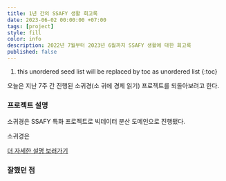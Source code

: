 ```yaml
---
title: 1년 간의 SSAFY 생활 회고록
date: 2023-06-02 00:00:00 +07:00
tags: [project]
style: fill
color: info
description: 2022년 7월부터 2023년 6월까지 SSAFY 생활에 대한 회고록
published: false
---
```


1. this unordered seed list will be replaced by toc as unordered list
{:toc}

오늘은 지난 7주 간 진행된 소귀경(소 귀에 경제 읽기) 프로젝트를 되돌아보려고 한다.

### **프로젝트 설명**

소귀경은 SSAFY 특화 프로젝트로 빅데이터 분산 도메인으로 진행됐다.

소귀경은

[더 자세한 설명 보러가기](https://jeeyoun-s.github.io/projects/4-cow-economy)

### **잘했던 점**
